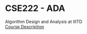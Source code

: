 # CSE222 - ADA
Algorithm Design and Analysis at IIITD
<br>
<a href="https://techtree.iiitd.edu.in/viewDescription/filename?=CSE222">Course Description</a>
